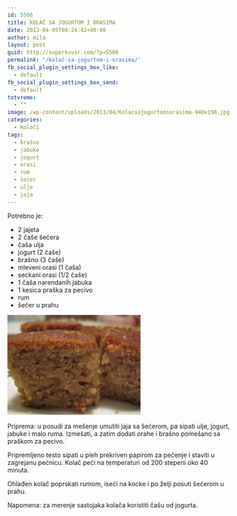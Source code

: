 ```yaml
---
id: 5566
title: KOLAČ SA JOGURTOM I ORASIMA
date: 2013-04-05T08:24:42+00:00
author: mila
layout: post
guid: http://superkuvar.com/?p=5566
permalink: '/kolač-sa-jogurtom-i-orasima/'
fb_social_plugin_settings_box_like:
  - default
fb_social_plugin_settings_box_send:
  - default
totvreme:
  - ""
image: /wp-content/uploads/2013/04/Kolacsajogurtomiorasima-940x198.jpg
categories:
  - Kolači
tags:
  - brašno
  - jabuke
  - jogurt
  - orasi
  - rum
  - šećer
  - ulje
  - jaja
---
```

Potrebno je:

  * 2 jajeta
  * 2 čaše šećera
  * čaša ulja
  * jogurt (2 čaše)
  * brašno (3 čaše)
  * mleveni orasi (1 čaša)
  * seckani orasi (1/2 čaše)
  * 1 čaša narendanih jabuka
  * 1 kesica praška za pecivo
  * rum
  * šećer u prahu

<img class="alignnone size-medium wp-image-5567" src="/wp-content/uploads/2013/04/Kolacsajogurtomiorasima-300x225.jpg" alt="Kolacsajogurtomiorasima" width="300" height="225" /> 

Priprema: u posudi za mešenje umutiti jaja sa šećerom, pa sipati ulje, jogurt, jabuke i malo ruma. Izmešati, a zatim dodati orahe i brašno pomešano sa praškom za pecivo.

Pripremljeno testo sipati u pleh prekriven papirom za pečenje i staviti u zagrejanu pećnicu. Kolač peći na temperaturi od 200 stepeni oko 40 minuta.

Ohlađen kolač poprskati rumom, iseći na kocke i po želji posuti šećerom u prahu.

Napomena: za merenje sastojaka kolača koristiti čašu od jogurta.